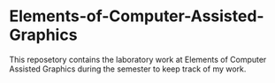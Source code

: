# Elements-of-Computer-Assisted-Graphics
This reposetory contains the laboratory work at Elements of Computer Assisted Graphics during the semester to keep track of my work.
